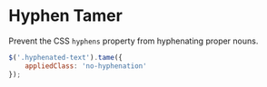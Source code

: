 # Hyphen Tamer

Prevent the CSS `hyphens` property from hyphenating proper nouns.

```javascript
$('.hyphenated-text').tame({
    appliedClass: 'no-hyphenation'
});
```